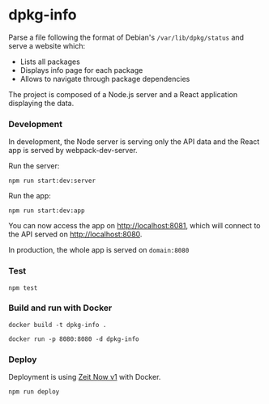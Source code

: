 # dpkg-info

Parse a file following the format of Debian's `/var/lib/dpkg/status` and serve a website which:
- Lists all packages
- Displays info page for each package
- Allows to navigate through package dependencies

The project is composed of a Node.js server and a React application displaying the data.

### Development

In development, the Node server is serving only the API data and the React app is served by webpack-dev-server.

Run the server:
```
npm run start:dev:server
```
Run the app:
```
npm run start:dev:app
```

You can now access the app on <http://localhost:8081>, which will connect to the API served on <http://localhost:8080>.

In production, the whole app is served on `domain:8080`

### Test

```
npm test
```

### Build and run with Docker
```
docker build -t dpkg-info .
```
```
docker run -p 8080:8080 -d dpkg-info
```

### Deploy

Deployment is using [Zeit Now v1](https://zeit.co/docs/v1/) with Docker.

```
npm run deploy
```
